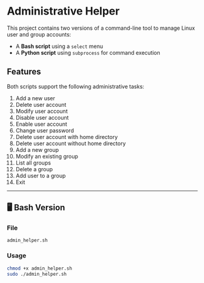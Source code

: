 # Administrative Helper

This project contains two versions of a command-line tool to manage Linux user and group accounts:

- A **Bash script** using a `select` menu
- A **Python script** using `subprocess` for command execution

## Features

Both scripts support the following administrative tasks:

1. Add a new user  
2. Delete user account  
3. Modify user account  
4. Disable user account  
5. Enable user account  
6. Change user password  
7. Delete user account with home directory  
8. Delete user account without home directory  
9. Add a new group  
10. Modify an existing group  
11. List all groups  
12. Delete a group  
13. Add user to a group  
14. Exit  

---

## 🖥 Bash Version

### File
`admin_helper.sh`

### Usage
```bash
chmod +x admin_helper.sh
sudo ./admin_helper.sh
